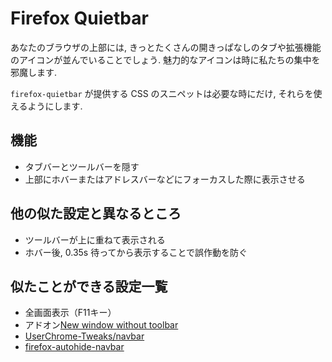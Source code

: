 # Firefox Quietbar

あなたのブラウザの上部には, きっとたくさんの開きっぱなしのタブや拡張機能のアイコンが並んでいることでしょう.
魅力的なアイコンは時に私たちの集中を邪魔します.

`firefox-quietbar` が提供する CSS のスニペットは必要な時にだけ, それらを使えるようにします.

## 機能

- タブバーとツールバーを隠す
- 上部にホバーまたはアドレスバーなどにフォーカスした際に表示させる

## 他の似た設定と異なるところ

- ツールバーが上に重ねて表示される
- ホバー後, 0.35s 待ってから表示することで誤作動を防ぐ

## 似たことができる設定一覧

- 全画面表示（F11キー）
- アドオン[New window without toolbar](https://addons.mozilla.org/en-US/firefox/addon/new-window-without-toolbar/)
- [UserChrome-Tweaks/navbar](https://github.com/Timvde/UserChrome-Tweaks/tree/master/navbar)
- [firefox-autohide-navbar](https://github.com/3ae3ae/firefox-autohide-navbar/tree/main)

<!-- 
## TODO 
- [x] 各種方法との比較
- [ ] 変数を用意し, カスタマイズ性を上げる
- [ ] 設定用スクリプト
- [ ] navbar から出たペインにホバー時

方法,URL
全画面表示（F11キー）
アドオンNew window without toolbar,https://addons.mozilla.org/en-US/firefox/addon/new-window-without-toolbar/
UserChrome-Tweaks/navbar,https://github.com/Timvde/UserChrome-Tweaks/tree/master/navbar
firefox-autohide-navbar,https://github.com/3ae3ae/firefox-autohide-navbar/tree/main
-->
